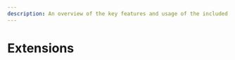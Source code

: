 ```yaml
---
description: An overview of the key features and usage of the included extensions library.
---
```


# Extensions



